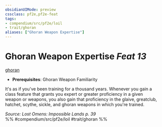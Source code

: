 ```yaml
---
obsidianUIMode: preview
cssclass: pf2e,pf2e-feat
tags:
- compendium/src/pf2e/loil
- trait/ghoran
aliases: ["Ghoran Weapon Expertise"]
---
```

# Ghoran Weapon Expertise  *Feat 13*  
[ghoran](rules/traits/ghoran-loil.md)  

- **Prerequisites**: Ghoran Weapon Familiarity

It's as if you've been training for a thousand years. Whenever you gain a class feature that grants you expert or greater proficiency in a given weapon or weapons, you also gain that proficiency in the glaive, greatclub, hatchet, scythe, sickle, and ghoran weapons in which you're trained.

*Source: Lost Omens: Impossible Lands p. 39*  
%% #compendium/src/pf2e/loil #trait/ghoran %%